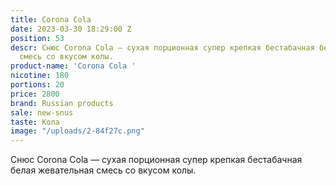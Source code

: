 ```yaml
---
title: Corona Сola
date: 2023-03-30 18:29:00 Z
position: 53
descr: Снюс Corona Сola — сухая порционная супер крепкая бестабачная белая жевательная
  смесь со вкусом колы.
product-name: 'Corona Сola '
nicotine: 180
portions: 20
price: 2800
brand: Russian products
sale: new-snus
taste: Кола
image: "/uploads/2-84f27c.png"
---
```


Снюс Corona Сola — сухая порционная супер крепкая бестабачная белая жевательная смесь со вкусом колы.